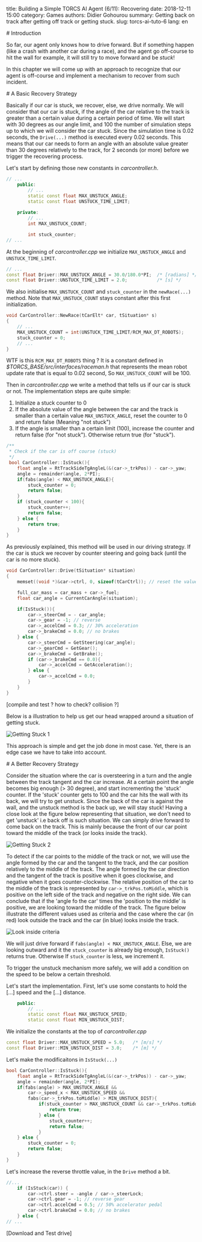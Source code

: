 title: Building a Simple TORCS AI Agent (6/11): Recovering
date: 2018-12-11 15:00
category: Games
authors: Didier Gohourou
summary: Getting back on track after getting off track or getting stuck.
slug: torcs-ai-tuto-6
lang: en


<p id="introduction"></p>
# Introduction

So far, our agent only knows how to drive forward. But if something happen (like a 
crash with another car during a race), and the agent go off-course to hit 
the wall for example, it will still try to move forward and be _stuck_!

In this chapter we will come up with an approach to recognize that our 
agent is off-course and implement a mechanism to recover from such incident.

<p id="basic_recovery"></p>
# A Basic Recovery Strategy

Basically if our car is stuck, we recover, else, we drive normally.
We will consider that our car is stuck, if the angle of the car relative to the 
track is greater than a certain value during a certain period of time. 
We will start with 30 degrees as our angle limit, and 100 the number of 
simulation steps up to which we will consider the car stuck.
Since the simulation time is 0.02 seconds, the `Drive(...)` method is 
executed every 0.02 seconds. This means that our car needs to form an angle 
with an absolute value greater than 30 degrees relatively to the track, 
for 2 seconds (or more) before we trigger the recovering process.

Let's start by defining those new constants in _carcontroller.h_.

```cpp
// ...
    public: 
        // ...
        static const float MAX_UNSTUCK_ANGLE;
        static const float UNSTUCK_TIME_LIMIT;
    
    private: 
        // ...
        int MAX_UNSTUCK_COUNT;

        int stuck_counter;
// ...
```
At the beginning of _carcontroller.cpp_ we initialize `MAX_UNSTUCK_ANGLE` and 
`UNSTUCK_TIME_LIMIT`.

```cpp
// ...
const float Driver::MAX_UNSTUCK_ANGLE = 30.0/180.0*PI;  /* [radians] */
const float Driver::UNSTUCK_TIME_LIMIT = 2.0;           /* [s] */
```

We also initialise `MAX_UNSTUCK_COUNT` and `stuck_counter` in the 
`newRace(...)` method. Note that `MAX_UNSTUCK_COUNT` stays constant after 
this first initialization.

```cpp
void CarController::NewRace(tCarElt* car, tSituation* s)
{
    // ...
    MAX_UNSTUCK_COUNT = int(UNSTUCK_TIME_LIMIT/RCM_MAX_DT_ROBOTS);
    stuck_counter = 0;
    // ...
}
```
WTF is this `RCM_MAX_DT_ROBOTS` thing ? It is a constant defined in 
_$TORCS_BASE/src/interfaces/raceman.h_ that represents the mean robot update
rate that is equal to 0.02 second, So `MAX_UNSTUCK_COUNT` will be 100.

Then in _carcontroller.cpp_ we write a method that tells us if our car is 
stuck or not. The implementation steps are quite simple:

1. Initialize a stuck counter to 0
2. If the absolute value of the angle between the car and the track is smaller 
than a certain value `MAX_UNSTUCK_ANGLE`, reset the counter to 0 and return false 
(Meaning "not stuck")
3. If the angle is smaller than a certain limit (100), increase the counter and 
return false (for "not stuck"). Otherwise return true (for "stuck").


```cpp
/**
 * Check if the car is off course (stuck)
 */
 bool CarController::IsStuck(){
	float angle = RtTrackSideTgAngleL(&(car->_trkPos)) - car->_yaw;
	angle = remainder(angle, 2*PI);
	if(fabs(angle) < MAX_UNSTUCK_ANGLE){
		stuck_counter = 0;
		return false;
	}
	if (stuck_counter < 100){
		stuck_counter++;
		return false;
	} else {
		return true;
	}
}
```

As previously explained, this method will be used in our driving strategy. 
If the car is stuck we recover by counter steering and going back (until
the car is no more stuck).

```cpp
void CarController::Drive(tSituation* situation)
{
    memset((void *)&car->ctrl, 0, sizeof(tCarCtrl)); // reset the values

	full_car_mass = car_mass + car->_fuel;
	float car_angle = CurrentCarAngle(situation);

	if(IsStuck()){
		car->_steerCmd = - car_angle;
		car->_gear = -1; // reverse
		car->_accelCmd = 0.3; // 30% acceleration
		car->_brakeCmd = 0.0; // no brakes
	} else {
		car->_steerCmd = GetSteering(car_angle);
		car->_gearCmd = GetGear(); 
		car->_brakeCmd = GetBrake(); 
		if (car->_brakeCmd == 0.0){
 			car->_accelCmd = GetAcceleration(); 
		} else {
			car->_accelCmd = 0.0;
		}
	}
}

```

[compile and test ? how to check? collision ?]


Below is a illustration to help us get our head wrapped around a situation of 
getting stuck.

![Getting Stuck 1]({static}/images/2019-11/getting-stuck-1.svg)

This approach is simple and get the job done in most case. Yet, there is an 
edge case we have to take into account.

<p id="better_recovery"></p>
# A Better Recovery Strategy

Consider the situation where the car is oversteering in a turn and the angle 
between the track tangent and the car increase. At a certain point the angle 
becomes big enough (> 30 degree), and start incrementing the 'stuck' counter. 
If the 'stuck' counter gets to 100 and the car hits the wall with its back, 
we will try to get unstuck. Since the back of the car is against the wall, and 
the unstuck method is the back up, we will stay stuck! Having a close look at the 
figure below representing that situation, we don't need to get 'unstuck' i.e 
back off is such situation. We can simply drive forward to come back on the track.
This is mainly because the front of our car point toward the middle of the track 
(or looks inside the track). 

![Getting Stuck 2]({static}/images/2019-11/getting-stuck-2.svg)

To detect if the car points to the middle of the track or not, we will use 
the angle formed by the car and the tangent to the track, and the car 
position relatively to the middle of the track. The angle formed by the car 
direction and the tangent of the track is positive when it goes clockwise, and 
negative when it goes counter-clockwise. The relative position of the car to 
the middle of the track is represented by `car->_trkPos.toMiddle`, which is 
positive on the left side of the track and negative on the right side. We can 
conclude that if the 'angle fo the car' times the 'position to the middle' is 
positive, we are looking toward the middle of the track. The figure below 
illustrate the different values used as criteria and the case where the car 
(in red) look outside the track and the car (in blue) looks inside the track.

![Look inside criteria]({static}/images/2019-11/look-inside.svg)

We will just drive forward if `fabs(angle) < MAX_UNSTUCK_ANGLE`. Else, we are 
looking outward and it the `stuck_counter` is already big enough, `IsStuck()` 
returns true. Otherwise If `stuck_counter` is less, we increment it.

To trigger the unstuck mechanism more safely, we will add a condition on the 
speed to be below a certain threshold. 


Let's start the implementation. First, let's use some constants to hold the 
[...] speed and the [...] distance. 

```cpp
    public:
        // ...
        static const float MAX_UNSTUCK_SPEED;
        static const float MIN_UNSTUCK_DIST;
```

We initialize the constants at the top of _carcontroller.cpp_

```cpp
const float Driver::MAX_UNSTUCK_SPEED = 5.0;   /* [m/s] */
const float Driver::MIN_UNSTUCK_DIST = 3.0;    /* [m] */
```

Let's make the modificaitons in `IsStuck(...)` 

```cpp
bool CarController::IsStuck(){
	float angle = RtTrackSideTgAngleL(&(car->_trkPos)) - car->_yaw;
	angle = remainder(angle, 2*PI);
	if(fabs(angle) > MAX_UNSTUCK_ANGLE && 
		car->_speed_x < MAX_UNSTUCK_SPEED && 
		fabs(car->_trkPos.toMiddle) > MIN_UNSTUCK_DIST){
			if(stuck_counter > MAX_UNSTUCK_COUNT && car->_trkPos.toMiddle*angle < 0.0){
				return true;
			} else {
				stuck_counter++; 
				return false;
			}
	} else {
		stuck_counter = 0;
		return false;
	}
}
```

Let's increase the reverse throttle value, in the `Drive` method a bit.

```cpp
//...
    if (IsStuck(car)) {
        car->ctrl.steer = -angle / car->_steerLock;
        car->ctrl.gear = -1; // reverse gear
        car->ctrl.accelCmd = 0.5; // 50% accelerator pedal
        car->ctrl.brakeCmd = 0.0; // no brakes
    } else {
// ...
```

[Download and Test drive]


